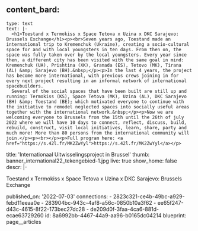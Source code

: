 content_bard:
  -
    type: text
    text: |-
      <h1>Toestand x Termokiss x Space Tetova x Uzina x DKC Sarajevo: Brussels Exchange</h1><p><br>Seven years ago, Toestand made an international trip to Kremenchuk (Ukraine), creating a socio-cultural space for and with local youngsters in ten days. From then on, the space was fully taken over by the local youngsters. Every year since then, a different city has been visited with the same goal in mind: Kremenchuk (UA), Prishtina (XK), Granada (ES), Tetovo (MK), Tirana (AL) &amp; Sarajevo (BH).&nbsp;</p><p>In the last 4 years, the project has become more international, with previous crews joining in for every next project resulting in an informal network of international spacebuilders.
      Several of the social spaces that have been built are still up and running: Termokiss (KS), Space Tetova (MK), Uzina (AL), DKC Sarajevo (BH) &amp; Toestand (BE); which motivated everyone to continue with the initiative to remodel neglected spaces into socially useful areas together with the international network.&nbsp;</p><p>Now we are welcoming everyone to Brussels from the 15th until the 26th of july 2022 where we will have 10 days to connect, reflect, discuss, build, rebuild, construct, visit local initiatives, learn, share, party and much more! More than 80 persons from the international community will join.</p><p><br></p><p>Full program here: <a href="https://s.42l.fr/MK2ZwYyl">https://s.42l.fr/MK2ZwYyl</a></p>
title: 'Internationaal Uitwisselingsproject in Brussel'
thumb: banner_international22_tekengebied-1.jpg
live: true
show_home: false
descr: |-
  <p><span class="d2edcug0 hpfvmrgz qv66sw1b c1et5uql oi732d6d ik7dh3pa ht8s03o8 a8c37x1j fe6kdd0r mau55g9w c8b282yb keod5gw0 nxhoafnm aigsh9s9 qg6bub1s hrzyx87i m6dqt4wy h7mekvxk hnhda86s oo9gr5id hzawbc8m"><span class="a8c37x1j ni8dbmo4 stjgntxs l9j0dhe7"><span class="">Toestand x Termokiss x Space Tetova x Uzina x DKC Sarajevo: Brussels Exchange</span></span></span>
  </p>
published_on: '2022-07-03'
connections:
  - 2823c321-ce4b-49bc-a929-febd11eeaa0e
  - 283904bc-943c-4af8-a56c-0850b10a3f62
  - ee65f247-d43c-4615-8f22-173bec27dc28
  - de209d0f-3faa-4ca6-881d-ecae63729260
id: 8a6992bb-4467-44a9-aa96-b0165dc04214
blueprint: page__articles
